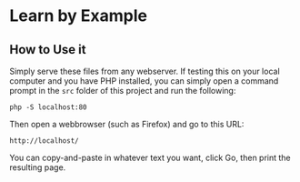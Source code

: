 # Learn by Example

## How to Use it
Simply serve these files from any webserver. If testing this on your local 
computer and you have PHP installed, you can simply open a command prompt in 
the `src` folder of this project and run the following:  

    php -S localhost:80

Then open a webbrowser (such as Firefox) and go to this URL:  

    http://localhost/

You can copy-and-paste in whatever text you want, click Go, then print the 
resulting page.

